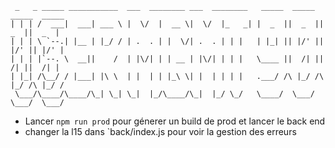 ```
 _   _ _____ ___________  ___  ________ ___  ________   _____  _____  _____  _____
| | | /  ___|  ___| ___ \ |  \/  |  __ \|  \/  |_   _| |  _  ||  _  ||  _  ||  _  |
| | | \ `--.| |__ | |_/ / | .  . | |  \/| .  . | | |   | |_| || |/' || |/' || |/' |
| | | |`--. \  __||    /  | |\/| | | __ | |\/| | | |   \____ ||  /| ||  /| ||  /| |
| |_| /\__/ / |___| |\ \  | |  | | |_\ \| |  | | | |   .___/ /\ |_/ /\ |_/ /\ |_/ /
 \___/\____/\____/\_| \_| \_|  |_/\____/\_|  |_/ \_/   \____/  \___/  \___/  \___/
```

- Lancer `npm run prod` pour génerer un build de prod et lancer le back end
- changer la l15 dans `back/index.js pour voir la gestion des erreurs
